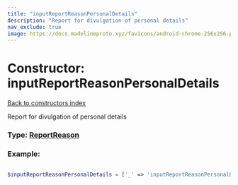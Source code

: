 ```yaml
---
title: "inputReportReasonPersonalDetails"
description: "Report for divulgation of personal details"
nav_exclude: true
image: https://docs.madelineproto.xyz/favicons/android-chrome-256x256.png
---
```

# Constructor: inputReportReasonPersonalDetails  
[Back to constructors index](/API_docs/constructors/index.html)



Report for divulgation of personal details




### Type: [ReportReason](/API_docs/types/ReportReason.html)


### Example:

```php

$inputReportReasonPersonalDetails = ['_' => 'inputReportReasonPersonalDetails'];
```  
